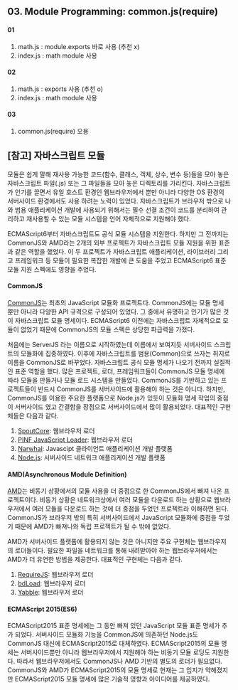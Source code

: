 ## 03. Module Programming: common.js(require)

#### 01
1. math.js : module.exports 바로 사용 (추천 x)
2. index.js : math module 사용

#### 02
1. math.js : exports 사용 (추천 o)
2. index.js : math module 사용

#### 03
1. common.js(require) 오용


## [참고] 자바스크립트 모듈
모듈은 쉽게 말해 재사용 가능한 코드(함수, 클래스, 객체, 상수, 변수 등)들을 모아 놓은 자바스크립트 파일(.js) 또는 그 파일들을 모아 놓은 디렉토리를 가리킨다. 자바스크립트가 인기를 끌면서 유일 호스트 환경인 웹브라우저에서 뿐만 아니라 다양한 OS 환경의 서버사이드 환경에서도 사용 하려는 노력이 있었다. 자바스크립트가 브라우저 밖으로 나와 범용 애플리케이션 개발에 사용되기 위해서는 필수 선결 조건이 코드를 분리하여 관리하고 재사용할 수 있는 모듈 시스템을 언어 자체적으로 지원해야 했다.
 
ECMAScript6부터 자바스크립트도 공식 모듈 시스템을 지원한다. 하지만 그 전까지는 CommonJS와 AMD라는 2개의 외부 프로젝트가 자바스크립트 모듈 지원을 위한 표준과 같은 역할을 했었다. 이 두 프로젝트가 자바스크립트 애플리케이션, 라이브러리 그리고 프레임워크 등 모듈이 필요한 복잡한 개발에 큰 도움을 주었고 ECMAScript6 표준 모듈 지원 스펙에도 영향을 주었다.        


#### CommonJS
[CommonJS](http://www.commonjs.org/)는 최초의 JavaScript 모듈화 프로젝트다. CommonJS에는 모듈 명세 뿐만 아니라 다양한 API 규격으로 구성되어 있었다. 그 중에서 유명하고 인기가 많은 것이 자바스크립트 모듈 명세이다. ECMAScript6 이전에는 자바스크립트 자체적으로 모듈이 없었기 때문에 CommonJS의 모듈 스펙은 상당한 파급력을 가졌다.
 
처음에는 ServerJS 라는 이름으로 시작하였는데 이름에서 보여지듯 서버사이드 스크립트의 모듈화에 집중하였다. 이후에 자바스크립트를 범용(Common)으로 쓰자는 취지로 이름을 CommonJS로 바꾸었다. 자바스크립트 공식 모듈 명세가 나오기 전까지 실질적인 표준 역할을 했다. 많은 프로젝트, 로더, 프레임워크들이 CommonJS 모듈 명세에 따라 모듈을 만들거나 모듈 로드 시스템을 만들었다. CommonJS를 기반하고 있는 프로젝트들이 반드시 CommonJS를 서버사이드에 활용해야 하는 것은 아니다. 하지만, CommonJS를 이용한 주요한 플랫폼으로 Node.js가 있듯이 모듈화 명세 작업의 중점이 서버사이드 였고 간결함을 장점으로 서버사이드에서 많이 활용되었다. 대표적인 구현체들은 다음과 같다.

1. [SpoutCore](https://sproutcore.com/): 웹브라우저 로더
2. [PINF JavaScript Loader](https://github.com/pinf/loader-js): 웹브라우저 로더
3. [Narwhal](https://github.com/tlrobinson/narwhal): Javascipt 클라이언트 애플리케이션 개발 플랫폼
4. [Node.js](http://nodejs.org): 서버사이드 네트워크 애플리케이션 개발 플랫폼


#### AMD(Asynchronous Module Definition)
[AMD](https://github.com/amdjs)는 비동기 상황에서의 모듈 사용을 더 중점으로 한 CommonJS에서 빠져 나온 프로젝트이다. 비동기 상황은 네트워크상에서 여러 모듈을 다운로드 하는 상황으로 웹브라우저에서 여러 모듈을 다운로드 하는 것에 더 중점을 두었던 프로젝트라 이해하면 된다. CommonJS가 브라우저 밖의 특히 서버사이드에서 JavaScript 모듈화에 중점을 두었기 때문에 AMD가 빠져나와 독립 프로젝트가 될 수 밖에 없었다.
 
 AMD가 서버사이드 플랫폼에 활용되지 않는 것은 아니지만 주요 구현체는 웹브라우저의 로더들이다. 필요한 파일을 네트워크를 통해 내려받아야 하는 웹브라우저에서는 AMD가 더 유연한 방법을 제공한다. 대표적인 구현체는 다음과 같다.
 
1. [RequireJS](http://requirejs.org/): 웹브라우저 로더
2. [bdLoad](http://bdframework.org/bdLoad/): 웹브라우저 로더
3. [Yabble](http://github.com/jbrantly/yabble): 웹브라우저 로더


#### ECMAScript 2015(ES6)
ECMAScript2015 표준 명세에는 그 동안 빠져 있던 JavaScript 모듈 표준 명세가 추가 되었다. 서버사이드 모듈화 기능을 CommonJS에 의존하던 Node.js도 CommonJS 대신에 ECMAScript2015로 대체하였다. ECMAScript2015의 모듈 명세는 서버사이드뿐만 아니라 웹브라우저에서 지원해야 하는 비동기 모듈 로딩도 지원한다. 따라서 웹브라우저에서도 CommonJS나 AMD 기반의 별도의 로더가 필요없다. CommonJS와 AMD가 ECMAScript2015의 모듈 명세로 현재는 그 입지가 약해졌지만 ECMAScript2015 모듈 명세에 많은 기술적 영향과 아이디어를 제공하였다.